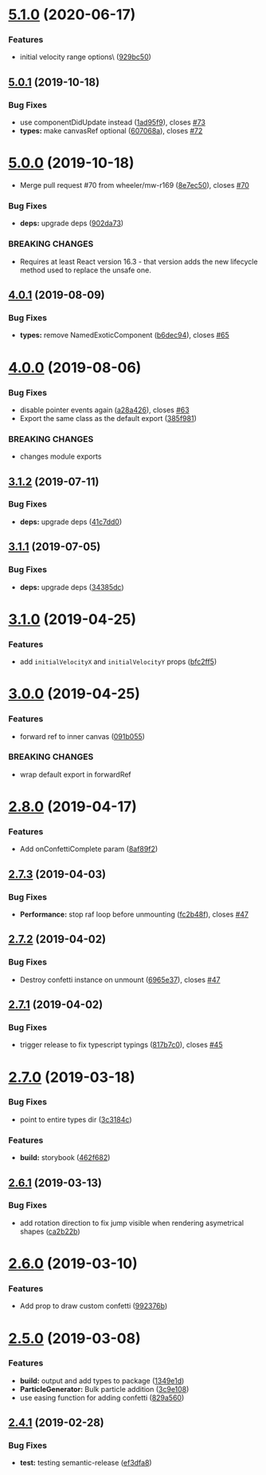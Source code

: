# [5.1.0](https://github.com/alampros/react-confetti/compare/v5.0.1...v5.1.0) (2020-06-17)


### Features

* initial velocity range options\ ([929bc50](https://github.com/alampros/react-confetti/commit/929bc50a323703f7178e787e4297f04433510412))

## [5.0.1](https://github.com/alampros/react-confetti/compare/v5.0.0...v5.0.1) (2019-10-18)


### Bug Fixes

* use componentDidUpdate instead ([1ad95f9](https://github.com/alampros/react-confetti/commit/1ad95f9c36de70d3149caf11ca8c90cd8491aacc)), closes [#73](https://github.com/alampros/react-confetti/issues/73)
* **types:** make canvasRef optional ([607068a](https://github.com/alampros/react-confetti/commit/607068a1845f4713ef6d5d13e24b8344df11985d)), closes [#72](https://github.com/alampros/react-confetti/issues/72)

# [5.0.0](https://github.com/alampros/react-confetti/compare/v4.0.1...v5.0.0) (2019-10-18)


* Merge pull request #70 from wheeler/mw-r169 ([8e7ec50](https://github.com/alampros/react-confetti/commit/8e7ec50520c2fab4df3d7d5bd5f24d86e5b2f159)), closes [#70](https://github.com/alampros/react-confetti/issues/70)


### Bug Fixes

* **deps:** upgrade deps ([902da73](https://github.com/alampros/react-confetti/commit/902da739e496a2d16fb42f5596674a255d4c8de1))


### BREAKING CHANGES

* Requires at least React version 16.3 - that version adds the new lifecycle method used to replace the unsafe one.

## [4.0.1](https://github.com/alampros/react-confetti/compare/v4.0.0...v4.0.1) (2019-08-09)


### Bug Fixes

* **types:** remove NamedExoticComponent ([b6dec94](https://github.com/alampros/react-confetti/commit/b6dec94)), closes [#65](https://github.com/alampros/react-confetti/issues/65)

# [4.0.0](https://github.com/alampros/react-confetti/compare/v3.1.2...v4.0.0) (2019-08-06)


### Bug Fixes

* disable pointer events again ([a28a426](https://github.com/alampros/react-confetti/commit/a28a426)), closes [#63](https://github.com/alampros/react-confetti/issues/63)
* Export the same class as the default export ([385f981](https://github.com/alampros/react-confetti/commit/385f981))


### BREAKING CHANGES

* changes module exports

## [3.1.2](https://github.com/alampros/react-confetti/compare/v3.1.1...v3.1.2) (2019-07-11)


### Bug Fixes

* **deps:** upgrade deps ([41c7dd0](https://github.com/alampros/react-confetti/commit/41c7dd0))

## [3.1.1](https://github.com/alampros/react-confetti/compare/v3.1.0...v3.1.1) (2019-07-05)


### Bug Fixes

* **deps:** upgrade deps ([34385dc](https://github.com/alampros/react-confetti/commit/34385dc))

# [3.1.0](https://github.com/alampros/react-confetti/compare/v3.0.0...v3.1.0) (2019-04-25)


### Features

* add `initialVelocityX` and `initialVelocityY` props ([bfc2ff5](https://github.com/alampros/react-confetti/commit/bfc2ff5))

# [3.0.0](https://github.com/alampros/react-confetti/compare/v2.8.0...v3.0.0) (2019-04-25)


### Features

* forward ref to inner canvas ([091b055](https://github.com/alampros/react-confetti/commit/091b055))


### BREAKING CHANGES

* wrap default export in forwardRef

# [2.8.0](https://github.com/alampros/react-confetti/compare/v2.7.3...v2.8.0) (2019-04-17)


### Features

* Add onConfettiComplete param ([8af89f2](https://github.com/alampros/react-confetti/commit/8af89f2))

## [2.7.3](https://github.com/alampros/react-confetti/compare/v2.7.2...v2.7.3) (2019-04-03)


### Bug Fixes

* **Performance:** stop raf loop before unmounting ([fc2b48f](https://github.com/alampros/react-confetti/commit/fc2b48f)), closes [#47](https://github.com/alampros/react-confetti/issues/47)

## [2.7.2](https://github.com/alampros/react-confetti/compare/v2.7.1...v2.7.2) (2019-04-02)


### Bug Fixes

* Destroy confetti instance on unmount ([6965e37](https://github.com/alampros/react-confetti/commit/6965e37)), closes [#47](https://github.com/alampros/react-confetti/issues/47)

## [2.7.1](https://github.com/alampros/react-confetti/compare/v2.7.0...v2.7.1) (2019-04-02)


### Bug Fixes

* trigger release to fix typescript typings ([817b7c0](https://github.com/alampros/react-confetti/commit/817b7c0)), closes [#45](https://github.com/alampros/react-confetti/issues/45)

# [2.7.0](https://github.com/alampros/react-confetti/compare/v2.6.1...v2.7.0) (2019-03-18)


### Bug Fixes

* point to entire types dir ([3c3184c](https://github.com/alampros/react-confetti/commit/3c3184c))


### Features

* **build:** storybook ([462f682](https://github.com/alampros/react-confetti/commit/462f682))

## [2.6.1](https://github.com/alampros/react-confetti/compare/v2.6.0...v2.6.1) (2019-03-13)


### Bug Fixes

* add rotation direction to fix jump visible when rendering asymetrical shapes ([ca2b22b](https://github.com/alampros/react-confetti/commit/ca2b22b))

# [2.6.0](https://github.com/alampros/react-confetti/compare/v2.5.0...v2.6.0) (2019-03-10)


### Features

* Add prop to draw custom confetti ([992376b](https://github.com/alampros/react-confetti/commit/992376b))

# [2.5.0](https://github.com/alampros/react-confetti/compare/v2.4.1...v2.5.0) (2019-03-08)


### Features

* **build:** output and add types to package ([1349e1d](https://github.com/alampros/react-confetti/commit/1349e1d))
* **ParticleGenerator:** Bulk particle addition ([3c9e108](https://github.com/alampros/react-confetti/commit/3c9e108))
* use easing function for adding confetti ([829a560](https://github.com/alampros/react-confetti/commit/829a560))

## [2.4.1](https://github.com/alampros/react-confetti/compare/v2.4.0...v2.4.1) (2019-02-28)


### Bug Fixes

* **test:** testing semantic-release ([ef3dfa8](https://github.com/alampros/react-confetti/commit/ef3dfa8))
